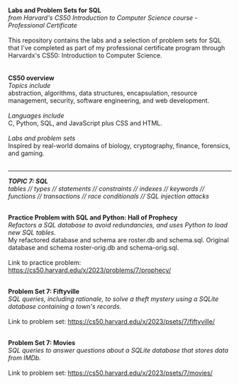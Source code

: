 **Labs and Problem Sets for SQL**<br>
*from Harvard's CS50 Introduction to Computer Science course - Professional Certificate*
<br><br>
This repository contains the labs and a selection of problem sets for SQL that I've completed as part of my professional certificate program through Harvardx's CS50: Introduction to Computer Science.
<br><br><br>
**CS50 overview**<br>
*Topics include*<br>
abstraction, algorithms, data structures, encapsulation, resource management, security, software engineering, and web development.
<br><br>
*Languages include*<br>
C, Python, SQL, and JavaScript plus CSS and HTML.
<br><br>
*Labs and problem sets*<br>
Inspired by real-world domains of biology, cryptography, finance, forensics, and gaming.
<br><br>

---

***TOPIC 7: SQL***<br>
*tables // types // statements // constraints // indexes // keywords // functions // transactions // race conditionals // SQL injection attacks*
<br><br>

**Practice Problem with SQL and Python: Hall of Prophecy**<br>
*Refactors a SQL database to avoid redundancies, and uses Python to load new SQL tables.*<br>
My refactored database and schema are roster.db and schema.sql. Original database and schema roster-orig.db and schema-orig.sql.
<br><br>
Link to practice problem: https://cs50.harvard.edu/x/2023/problems/7/prophecy/
<br><br>

**Problem Set 7: Fiftyville**   
*SQL queries, including rationale, to solve a theft mystery using a SQLite database containing a town's records.*
<br><br>
Link to problem set: https://cs50.harvard.edu/x/2023/psets/7/fiftyville/
<br><br>

**Problem Set 7: Movies**   
*SQL queries to answer questions about a SQLite database that stores data from IMDb.*
<br><br>
Link to problem set: https://cs50.harvard.edu/x/2023/psets/7/movies/

